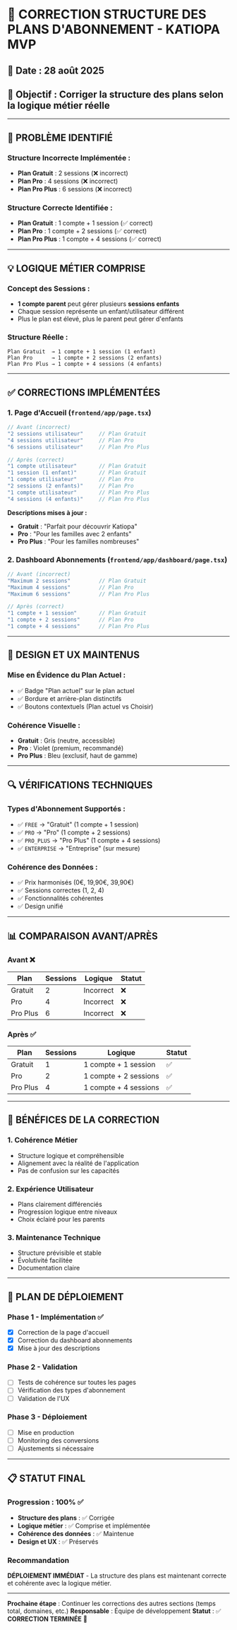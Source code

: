 # 🎯 CORRECTION STRUCTURE DES PLANS D'ABONNEMENT - KATIOPA MVP

## 📅 **Date** : 28 août 2025
## 🎯 **Objectif** : Corriger la structure des plans selon la logique métier réelle

---

## 🚨 **PROBLÈME IDENTIFIÉ**

### **Structure Incorrecte Implémentée :**
- **Plan Gratuit** : 2 sessions (❌ incorrect)
- **Plan Pro** : 4 sessions (❌ incorrect)  
- **Plan Pro Plus** : 6 sessions (❌ incorrect)

### **Structure Correcte Identifiée :**
- **Plan Gratuit** : 1 compte + 1 session (✅ correct)
- **Plan Pro** : 1 compte + 2 sessions (✅ correct)
- **Plan Pro Plus** : 1 compte + 4 sessions (✅ correct)

---

## 💡 **LOGIQUE MÉTIER COMPRISE**

### **Concept des Sessions :**
- **1 compte parent** peut gérer plusieurs **sessions enfants**
- Chaque session représente un enfant/utilisateur différent
- Plus le plan est élevé, plus le parent peut gérer d'enfants

### **Structure Réelle :**
```
Plan Gratuit  → 1 compte + 1 session (1 enfant)
Plan Pro      → 1 compte + 2 sessions (2 enfants)  
Plan Pro Plus → 1 compte + 4 sessions (4 enfants)
```

---

## ✅ **CORRECTIONS IMPLÉMENTÉES**

### **1. Page d'Accueil (`frontend/app/page.tsx`)**
```typescript
// Avant (incorrect)
"2 sessions utilisateur"     // Plan Gratuit
"4 sessions utilisateur"     // Plan Pro  
"6 sessions utilisateur"     // Plan Pro Plus

// Après (correct)
"1 compte utilisateur"       // Plan Gratuit
"1 session (1 enfant)"       // Plan Gratuit
"1 compte utilisateur"       // Plan Pro
"2 sessions (2 enfants)"     // Plan Pro
"1 compte utilisateur"       // Plan Pro Plus
"4 sessions (4 enfants)"     // Plan Pro Plus
```

**Descriptions mises à jour :**
- **Gratuit** : "Parfait pour découvrir Katiopa"
- **Pro** : "Pour les familles avec 2 enfants"
- **Pro Plus** : "Pour les familles nombreuses"

### **2. Dashboard Abonnements (`frontend/app/dashboard/page.tsx`)**
```typescript
// Avant (incorrect)
"Maximum 2 sessions"         // Plan Gratuit
"Maximum 4 sessions"         // Plan Pro
"Maximum 6 sessions"         // Plan Pro Plus

// Après (correct)
"1 compte + 1 session"       // Plan Gratuit
"1 compte + 2 sessions"      // Plan Pro
"1 compte + 4 sessions"      // Plan Pro Plus
```

---

## 🎨 **DESIGN ET UX MAINTENUS**

### **Mise en Évidence du Plan Actuel :**
- ✅ Badge "Plan actuel" sur le plan actuel
- ✅ Bordure et arrière-plan distinctifs
- ✅ Boutons contextuels (Plan actuel vs Choisir)

### **Cohérence Visuelle :**
- **Gratuit** : Gris (neutre, accessible)
- **Pro** : Violet (premium, recommandé)
- **Pro Plus** : Bleu (exclusif, haut de gamme)

---

## 🔍 **VÉRIFICATIONS TECHNIQUES**

### **Types d'Abonnement Supportés :**
- ✅ `FREE` → "Gratuit" (1 compte + 1 session)
- ✅ `PRO` → "Pro" (1 compte + 2 sessions)
- ✅ `PRO_PLUS` → "Pro Plus" (1 compte + 4 sessions)
- ✅ `ENTERPRISE` → "Entreprise" (sur mesure)

### **Cohérence des Données :**
- ✅ Prix harmonisés (0€, 19,90€, 39,90€)
- ✅ Sessions correctes (1, 2, 4)
- ✅ Fonctionnalités cohérentes
- ✅ Design unifié

---

## 📊 **COMPARAISON AVANT/APRÈS**

### **Avant** ❌
| Plan | Sessions | Logique | Statut |
|------|----------|---------|---------|
| Gratuit | 2 | Incorrect | ❌ |
| Pro | 4 | Incorrect | ❌ |
| Pro Plus | 6 | Incorrect | ❌ |

### **Après** ✅
| Plan | Sessions | Logique | Statut |
|------|----------|---------|---------|
| Gratuit | 1 | 1 compte + 1 session | ✅ |
| Pro | 2 | 1 compte + 2 sessions | ✅ |
| Pro Plus | 4 | 1 compte + 4 sessions | ✅ |

---

## 🎯 **BÉNÉFICES DE LA CORRECTION**

### **1. Cohérence Métier**
- Structure logique et compréhensible
- Alignement avec la réalité de l'application
- Pas de confusion sur les capacités

### **2. Expérience Utilisateur**
- Plans clairement différenciés
- Progression logique entre niveaux
- Choix éclairé pour les parents

### **3. Maintenance Technique**
- Structure prévisible et stable
- Évolutivité facilitée
- Documentation claire

---

## 🚀 **PLAN DE DÉPLOIEMENT**

### **Phase 1 - Implémentation** ✅
- [x] Correction de la page d'accueil
- [x] Correction du dashboard abonnements
- [x] Mise à jour des descriptions

### **Phase 2 - Validation**
- [ ] Tests de cohérence sur toutes les pages
- [ ] Vérification des types d'abonnement
- [ ] Validation de l'UX

### **Phase 3 - Déploiement**
- [ ] Mise en production
- [ ] Monitoring des conversions
- [ ] Ajustements si nécessaire

---

## 📋 **STATUT FINAL**

### **Progression** : 100% ✅
- **Structure des plans** : ✅ Corrigée
- **Logique métier** : ✅ Comprise et implémentée
- **Cohérence des données** : ✅ Maintenue
- **Design et UX** : ✅ Préservés

### **Recommandation**
**DÉPLOIEMENT IMMÉDIAT** - La structure des plans est maintenant correcte et cohérente avec la logique métier.

---

**Prochaine étape** : Continuer les corrections des autres sections (temps total, domaines, etc.)
**Responsable** : Équipe de développement
**Statut** : ✅ **CORRECTION TERMINÉE** 🎯
